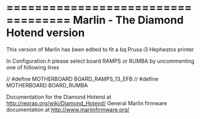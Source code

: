 ===================================
Marlin - The Diamond Hotend version
===================================

This version of Marlin has been edited to fit a bq Prusa i3 Hephestos printer

In Configuration.h please select board RAMPS or RUMBA by uncommenting one of following lines

//  #define MOTHERBOARD BOARD_RAMPS_13_EFB
//  #define MOTHERBOARD BOARD_RUMBA



Documentation for the Diamond Hotend at http://reprap.org/wiki/Diamond_Hotend/
General Marlin firmware documentation at http://www.marlinfirmware.org/

